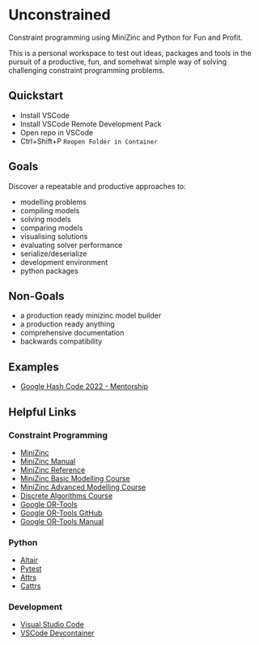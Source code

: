 # Unconstrained

Constraint programming using MiniZinc and Python for Fun and Profit.

This is a personal workspace to test out ideas, packages and tools in the pursuit of a productive, fun, and somehwat simple way of solving challenging constraint programming problems.


## Quickstart
- Install VSCode
- Install VSCode Remote Development Pack
- Open repo in VSCode
- Ctrl+Shift+P `Reopen Folder in Container`


## Goals
Discover a repeatable and productive approaches to:
- modelling problems
- compiling models
- solving models
- comparing models
- visualising solutions
- evaluating solver performance
- serialize/deserialize
- development environment
- python packages


## Non-Goals
- a production ready minizinc model builder
- a production ready anything
- comprehensive documentation
- backwards compatibility


## Examples
- [Google Hash Code 2022 - Mentorship](./unconstrained/examples/google_hashcode_2022_mentorship/README.md)


## Helpful Links


### Constraint Programming
- [MiniZinc](https://www.minizinc.org/)
- [MiniZinc Manual](https://www.minizinc.org/doc-latest/en/part_3_user_manual.html)
- [MiniZinc Reference](https://www.minizinc.org/doc-latest/en/part_4_reference.html)
- [MiniZinc Basic Modelling Course](https://www.coursera.org/learn/basic-modeling)
- [MiniZinc Advanced Modelling Course](https://www.coursera.org/learn/basic-modeling)
- [Discrete Algorithms Course](https://www.coursera.org/learn/solving-algorithms-discrete-optimization)
- [Google OR-Tools](https://developers.google.com/optimization)
- [Google OR-Tools GitHub](https://github.com/google/or-tools)
- [Google OR-Tools Manual](https://acrogenesis.com/or-tools/documentation/user_manual/)

### Python
- [Altair](https://altair-viz.github.io/)
- [Pytest](https://docs.pytest.org/en/latest/)
- [Attrs](https://www.attrs.org/en/stable/)
- [Cattrs](https://cattrs.readthedocs.io/en/latest/)


### Development
- [Visual Studio Code](https://code.visualstudio.com/)
- [VSCode Devcontainer](https://code.visualstudio.com/docs/remote/containers)